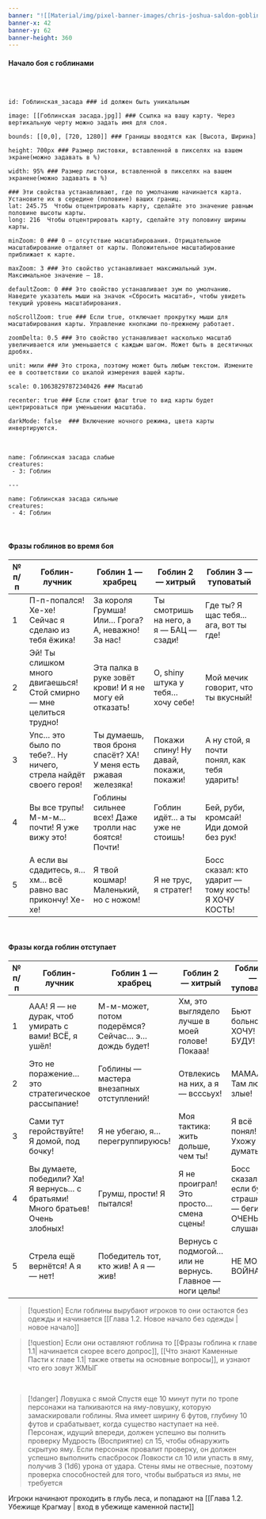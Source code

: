 ```yaml
---
banner: "![[Material/img/pixel-banner-images/chris-joshua-saldon-goblin-ambush-attack-final-copy.jpg]]"
banner-x: 42
banner-y: 62
banner-height: 360
---
```


#### Начало боя с гоблинами

&nbsp;
```leaflet  

id: Гоблинская_засада ### id должен быть уникальным

image: [[Гоблинская засада.jpg]] ### Ссылка на вашу карту. Через вертикальную черту можно задать имя для слоя.

bounds: [[0,0], [720, 1280]] ### Границы вводятся как [Высота, Ширина]

height: 700px ### Размер листовки, вставленной в пикселях на вашем экране(можно задавать в %) 

width: 95% ### Размер листовки, вставленной в пикселях на вашем экраненe(можно задавать в %)

### Эти свойства устанавливают, где по умолчанию начинается карта. Установите их в середине (половине) ваших границ. 
lat: 245.75  Чтобы отцентрировать карту, сделайте это значение равным половине высоты карты.
long: 216  Чтобы отцентрировать карту, сделайте эту половину ширины карты.

minZoom: 0 ### 0 — отсутствие масштабирования. Отрицательное масштабирование отдаляет от карты. Положительное масштабирование приближает к карте.

maxZoom: 3 ### Это свойство устанавливает максимальный зум. Максимальное значение — 18.

defaultZoom: 0 ### Это свойство устанавливает зум по умолчанию. Наведите указатель мыши на значок «Сбросить масштаб», чтобы увидеть текущий уровень масштабирования.

noScrollZoom: true ### Если true, отключает прокрутку мыши для масштабирования карты. Управление кнопками по-прежнему работает.

zoomDelta: 0.5 ### Это свойство устанавливает насколько масштаб увеличивается или уменьшается с каждым шагом. Может быть в десятичных дробях.
 
unit: мили ### Это строка, поэтому может быть любым текстом. Измените ее в соответствии со шкалой измерения вашей карты.

scale: 0.10638297872340426 ### Масштаб

recenter: true ### Если стоит флаг true то вид карты будет центрироваться при уменьшении масштаба.

darkMode: false  ### Включение ночного режима, цвета карты инвертируются.
```

&nbsp;
```encounter-table
name: Гоблинская засада слабые
creatures:
 - 3: Гоблин

---

name: Гоблинская засада сильные
creatures:
 - 4: Гоблин

```

&nbsp;
#### Фразы гоблинов во время боя

| № п/п | Гоблин-лучник | Гоблин 1 — храбрец | Гоблин 2 — хитрый | Гоблин 3 — туповатый | 
| --- | --- | --- | --- | --- |
| 1 | П-п-попался! Хе-хе! Сейчас я сделаю из тебя ёжика!| За короля Грумша! Или… Грога? А, неважно! За нас! | Ты смотришь на него, а я — БАЦ — сзади! | Где ты? Я щас тебя... ага, вот ты где! |
| 2 | Эй! Ты слишком много двигаешься! Стой смирно — мне целиться трудно!| Эта палка в руке зовёт крови! И я не могу ей отказать! | О, shiny штука у тебя… хочу себе! | Мой мечик говорит, что ты вкусный! |
| 3 | Упс… это было по тебе?.. Ну ничего, стрела найдёт своего героя! | Ты думаешь, твоя броня спасёт? ХА! У меня есть ржавая железяка! | Покажи спину! Ну давай, покажи, покажи! | А ну стой, я почти понял, как тебя ударить! |
| 4 | Вы все трупы! М-м-м… почти! Я уже вижу это! | Гоблины сильнее всех! Даже тролли нас боятся! Почти! | Гоблин идёт… а ты уже не стоишь! | Бей, руби, кромсай! Иди домой без рук! |
| 5 | А если вы сдадитесь, я… хм… всё равно вас прикончу! Хе-хе! | Я твой кошмар! Маленький, но с ножом! | Я не трус, я стратег! | Босс сказал: кто ударит — тому кость! Я ХОЧУ КОСТЬ! |

&nbsp;
#### Фразы когда гоблин отступает

| № п/п | Гоблин-лучник | Гоблин 1 — храбрец | Гоблин 2 — хитрый | Гоблин 3 — туповатый | 
| --- | --- | --- | --- | --- |
| 1 | ААА! Я — не дурак, чтоб умирать с вами! ВСЁ, я ушёл! | М-м-может, потом подерёмся? Сейчас… э… дождь будет! | Хм, это выглядело лучше в моей голове! Покааа! | Бьют больно! НЕ ХОЧУ! НЕ БУДУ! |
| 2 | Это не поражение… это стратегическое рассыпание! | Гоблины — мастера внезапных отступлений! | Отвлекись на них, а я — всссьух! | МАМААА! Там люди злые! |
| 3 | Сами тут геройствуйте! Я домой, под бочку! | Я не убегаю, я… перегруппируюсь! | Моя тактика: жить дольше, чем ты! | Я всё понял! Ухожу думать! |
| 4 | Вы думаете, победили? Ха! Я вернусь… с братьями! Много братьев! Очень злобных! | Грумш, прости! Я пытался! | Я не проиграл! Это просто… смена сцены! | Босс сказал: если будет страшно — беги. Я ОЧЕНЬ слушаюсь! |
| 5 | Стрела ещё вернётся! А я — нет! | Победитель тот, кто жив! А я — жив! | Вернусь с подмогой… или не вернусь. Главное — ноги целы! | НЕ МОЯ ВОЙНА! |

> [!question] 
>  Если гоблины вырубают игроков то они остаются без одежды и начинается [[Глава 1.2. Новое начало без одежды | новое начало]]

> [!question] 
>  Если они оставляют гоблина то [[Фразы гоблина к главе 1.1| начинается скорее всего допрос]], [[Что знают Каменные Пасти к главе 1.1| также ответы на основные вопросы]], и узнают что его зовут ЖМЫГ

&nbsp;
> [!danger] 
>  Ловушка с ямой
>  Спустя еще 10 минут пути по тропе персонажи на талкиваются на яму-ловушку, которую замаскировали гоблины. Яма имеет ширину 6 футов, глубину 10 футов и срабатывает, когда существо наступает на неё.
>  Персонаж, идущий впереди, должен успешно вы полнить проверку Мудрость (Восприятие) сл 15, чтобы обнаружить скрытую яму. Если персонаж провалит проверку, он должен успешно выполнить спасбросок Ловкости сл 10 или упасть в яму, получив 3 (1d6) урона от удара. Стены ямы не отвесные, поэтому проверка способностей для того, чтобы выбраться из ямы, не требуется

Игроки начинают проходить в глубь леса, и попадают на [[Глава 1.2. Убежище Крагмау | вход в убежище каменной пасти]]